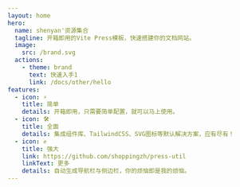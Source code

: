```yaml
---
layout: home
hero:
  name: shenyan'资源集合
  tagline: 开箱即用的Vite Press模板，快速搭建你的文档网站。
  image:
    src: /brand.svg
  actions:
    - theme: brand
      text: 快速入手1
      link: /docs/other/hello
features:
  - icon: ⚡
    title: 简单
    details: 开箱即用，只需要简单配置，就可以马上使用。
  - icon: 🛠️
    title: 全面
    details: 集成组件库、TailwindCSS、SVG图标等默认解决方案，应有尽有！
  - icon: ✊
    title: 强大
    link: https://github.com/shoppingzh/press-util
    linkText: 更多
    details: 自动生成导航栏与侧边栏，你的烦恼即是我的烦恼。
---
```


<!-- ---
layout: home
title: vitepress-template
---

<Home />

<script setup lang="ts">
/**
 * 这里路径 @theme 可以直接指向 .vitepress/theme 目录
 */
import Home from '@theme/components/vp-home.vue'
</script> -->


